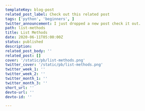 ```yaml
---
templateKey: blog-post
related_post_label: Check out this related post
tags: ['python', 'beginners', ]
twitter_announcement: I just dropped a new post check it out.
path: list-methods
title: List Methods
date: 2020-06-11T05:00:00Z
status: published
description:
related_post_body: ''
related_post: []
cover: '/static/pb/list-methods.png'
twitter_cover: '/static/pb/list-methods.png'
twitter_week_1: ''
twitter_week_2: ''
twitter_month_1: ''
twitter_month_3: ''
short_url: ''
devto-url: ''
devto-id: ''

---
```


<!--
<p style='text-align: center'>
<a href='https://waylonwalker.com/blog/list-methods'>
  <img
    style='width:500px; max-width:80%; margin: auto;'
    src="https://waylonwalker.com/list-methods.png"
    alt="Read more from the List Methods article"
  />
  </a>
</p>

-->

